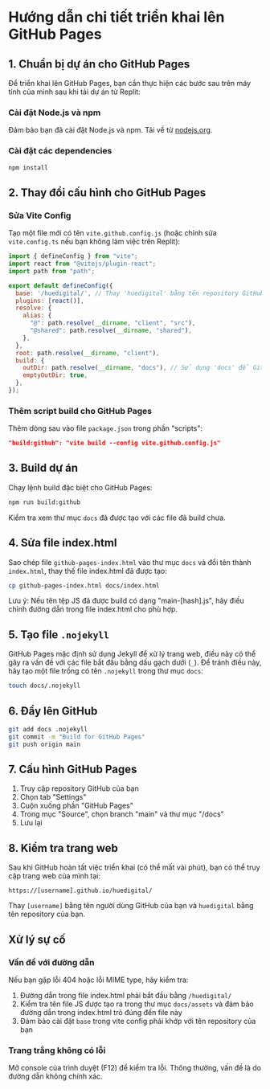 # Hướng dẫn chi tiết triển khai lên GitHub Pages

## 1. Chuẩn bị dự án cho GitHub Pages

Để triển khai lên GitHub Pages, bạn cần thực hiện các bước sau trên máy tính của mình sau khi tải dự án từ Replit:

### Cài đặt Node.js và npm

Đảm bảo bạn đã cài đặt Node.js và npm. Tải về từ [nodejs.org](https://nodejs.org/).

### Cài đặt các dependencies

```bash
npm install
```

## 2. Thay đổi cấu hình cho GitHub Pages

### Sửa Vite Config

Tạo một file mới có tên `vite.github.config.js` (hoặc chỉnh sửa `vite.config.ts` nếu bạn không làm việc trên Replit):

```javascript
import { defineConfig } from "vite";
import react from "@vitejs/plugin-react";
import path from "path";

export default defineConfig({
  base: '/huedigital/', // Thay 'huedigital' bằng tên repository GitHub của bạn
  plugins: [react()],
  resolve: {
    alias: {
      "@": path.resolve(__dirname, "client", "src"),
      "@shared": path.resolve(__dirname, "shared"),
    },
  },
  root: path.resolve(__dirname, "client"),
  build: {
    outDir: path.resolve(__dirname, "docs"), // Sử dụng 'docs' để GitHub Pages có thể tự động nhận diện
    emptyOutDir: true,
  },
});
```

### Thêm script build cho GitHub Pages

Thêm dòng sau vào file `package.json` trong phần "scripts":

```json
"build:github": "vite build --config vite.github.config.js"
```

## 3. Build dự án

Chạy lệnh build đặc biệt cho GitHub Pages:

```bash
npm run build:github
```

Kiểm tra xem thư mục `docs` đã được tạo với các file đã build chưa.

## 4. Sửa file index.html

Sao chép file `github-pages-index.html` vào thư mục `docs` và đổi tên thành `index.html`, thay thế file index.html đã được tạo:

```bash
cp github-pages-index.html docs/index.html
```

Lưu ý: Nếu tên tệp JS đã được build có dạng "main-[hash].js", hãy điều chỉnh đường dẫn trong file index.html cho phù hợp.

## 5. Tạo file `.nojekyll`

GitHub Pages mặc định sử dụng Jekyll để xử lý trang web, điều này có thể gây ra vấn đề với các file bắt đầu bằng dấu gạch dưới (`_`). Để tránh điều này, hãy tạo một file trống có tên `.nojekyll` trong thư mục `docs`:

```bash
touch docs/.nojekyll
```

## 6. Đẩy lên GitHub

```bash
git add docs .nojekyll
git commit -m "Build for GitHub Pages"
git push origin main
```

## 7. Cấu hình GitHub Pages

1. Truy cập repository GitHub của bạn
2. Chọn tab "Settings"
3. Cuộn xuống phần "GitHub Pages"
4. Trong mục "Source", chọn branch "main" và thư mục "/docs"
5. Lưu lại

## 8. Kiểm tra trang web

Sau khi GitHub hoàn tất việc triển khai (có thể mất vài phút), bạn có thể truy cập trang web của mình tại:

```
https://[username].github.io/huedigital/
```

Thay `[username]` bằng tên người dùng GitHub của bạn và `huedigital` bằng tên repository của bạn.

## Xử lý sự cố

### Vấn đề với đường dẫn

Nếu bạn gặp lỗi 404 hoặc lỗi MIME type, hãy kiểm tra:

1. Đường dẫn trong file index.html phải bắt đầu bằng `/huedigital/`
2. Kiểm tra tên file JS được tạo ra trong thư mục `docs/assets` và đảm bảo đường dẫn trong index.html trỏ đúng đến file này
3. Đảm bảo cài đặt `base` trong vite config phải khớp với tên repository của bạn

### Trang trắng không có lỗi

Mở console của trình duyệt (F12) để kiểm tra lỗi. Thông thường, vấn đề là do đường dẫn không chính xác.